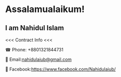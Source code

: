 # Assalamualaikum! 

## I am Nahidul Islam



<<< Contract Info <<<

☎ Phone: +8801321844731
       


📨 Email:nahidulaiub@gmail.com

📲 Facebook:https://www.facebook.com/Nahidulaiub/

